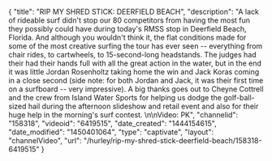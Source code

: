 {
    "title": "RIP MY SHRED STICK: DEERFIELD BEACH",
    "description": "A lack of rideable surf didn't stop our 80 competitors from having the most fun they possibly could have during today's RMSS stop in Deerfield Beach, Florida. And although you wouldn't think it, the flat conditions made for some of the most creative surfing the tour has ever seen -- everything from chair rides, to cartwheels, to 15-second-long headstands. The judges had their had their hands full with all the great action in the water, but in the end it was little Jordan Rosenholtz taking home the win and Jack Koras coming in a close second (side note: for both Jordan and Jack, it was their first time on a surfboard -- very impressive). A big thanks goes out to Cheyne Cottrell and the crew from Island Water Sports for helping us dodge the golf-ball-sized hail during the afternoon slideshow and retail event and also for their huge help in the morning's surf contest.  \n\nVideo: PK",
    "channelid": "158318",
    "videoid": "6419515",
    "date_created": "1444154615",
    "date_modified": "1450401064",
    "type": "captivate",
    "layout": "channelVideo",
    "url": "\/hurley\/rip-my-shred-stick-deerfield-beach\/158318-6419515"
}